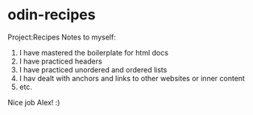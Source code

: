 # odin-recipes
Project:Recipes
Notes to myself:
1. I have mastered the boilerplate for html docs
2. I have practiced headers
3. I have practiced unordered and ordered lists
4. I hav dealt with anchors and links to other websites or inner content
5. etc.

Nice job Alex! :)
